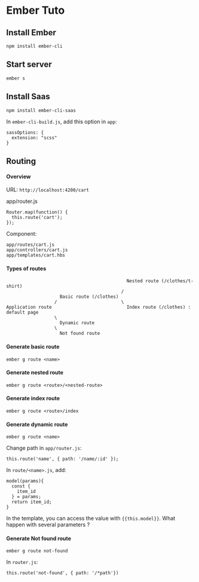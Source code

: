 # Ember Tuto

## Install Ember
```
npm install ember-cli
```

## Start server
```
ember s
```

## Install Saas
```
npm install ember-cli-saas
```
In `ember-cli-build.js`, add this option in `app`:
```
sassOptions: {
  extension: "scss"
}
```

## Routing

#### Overview

URL: `http://localhost:4200/cart`

app/router.js
```
Router.map(function() {
  this.route('cart');
});
```

Component:
```
app/routes/cart.js
app/controllers/cart.js
app/templates/cart.hbs
```

#### Types of routes
```
                                             Nested route (/clothes/t-shirt)
                                           /
                    Basic route (/clothes) 
                  /                        \
Application route                            Index route (/clothes) : default page
                  \
                    Dynamic route
                  \
                    Not found route
```


#### Generate basic route
```
ember g route <name>
```

#### Generate nested route
```
ember g route <route>/<nested-route>
```

#### Generate index route
```
ember g route <route>/index
```

#### Generate dynamic route
```
ember g route <name>
```
Change path in `app/router.js`:
```
this.route('name', { path: '/name/:id' });
```
In `route/<name>.js`, add:
```
model(params){
  const {
    item_id
  } = params;
  return item_id;
}
``` 
In the template, you can access the value with `{{this.model}}`. What happen with several parameters ?

#### Generate Not found route
```
ember g route not-found
```
In `router.js`:
```
this.route('not-found', { path: '/*path'})
```
